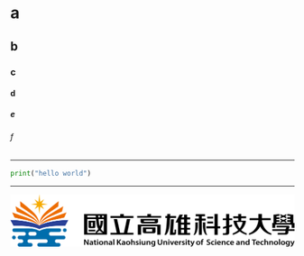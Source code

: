 
# a

## b

### c

#### d

##### e

###### f
***
```python
print("hello world")
```
***
![GITHUB](https://github.com/hyu325/C111156204_sys/blob/main/imgs/nkust.png "nkust")
